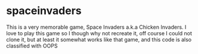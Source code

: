 # spaceinvaders
This is a very memorable game, Space Invaders a.k.a Chicken Invaders. I love to play this game so I though why not recreate it, off course I could not clone it, but at least it somewhat works like that game, and this code is also classified with OOPS
